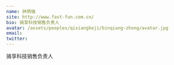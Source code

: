 ```yaml
---
name: 钟炳强
site: http://www.fast-fun.com.cn/
bio: 骑享科技销售负责人
avatar: /assets/peoples/qixiangkeji/binqiang-zhong/avatar.jpg
email: 
twitter: 
---
```

骑享科技销售负责人
